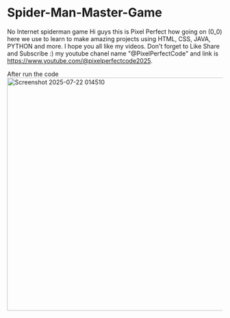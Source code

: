 # Spider-Man-Master-Game
No Internet spiderman game
Hi guys this is Pixel Perfect how going on (0_0) here we use to learn to make amazing projects using HTML, CSS, JAVA, PYTHON and more. I hope you all like my videos.
Don't forget to Like Share and Subscribe :) my youtube chanel name "@PixelPerfectCode" and link is https://www.youtube.com/@pixelperfectcode2025.

After run the code
<img width="888" height="544" alt="Screenshot 2025-07-22 014510" src="https://github.com/user-attachments/assets/3bcf9184-d443-49df-aade-57e3177e63fc" />
